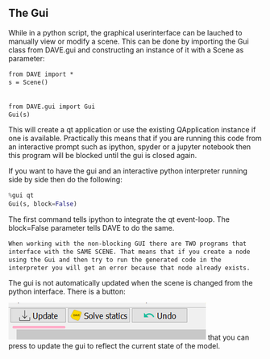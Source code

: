 ## The Gui

While in a python script, the graphical userinterface can be lauched to manually view or modify a scene. This can be done by importing the Gui class from DAVE.gui and constructing an instance of it with a Scene as parameter:

```pyton
from DAVE import *
s = Scene()


from DAVE.gui import Gui
Gui(s)
```

This will create a qt application or use the existing QApplication instance if one is available.
Practically this means that if you are running this code from an interactive prompt such as ipython, spyder or a jupyter notebook then this program will be blocked until the gui is closed again.

If you want to have the gui and an interactive python interpreter running side by side then do the following:

```python
%gui qt
Gui(s, block=False)
```

The first command tells ipython to integrate the qt event-loop. The block=False parameter tells DAVE to do the same. 

```{admonition} Example:
When working with the non-blocking GUI there are TWO programs that interface with the SAME SCENE. That means that if you create a node using the Gui and then try to run the generated code in the interpreter you will get an error because that node already exists.
```

The gui is not automatically updated when the scene is changed from the python interface. There is a button:

![image](images/gui_update.png) that you can press to update the gui to reflect the current state of the model.

